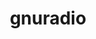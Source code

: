 ---
title: "gnuradio"
description: "Программы, созданные на основе библиотеки gnuradio. Детали реализации различных алгоритмов и практическое применение"
---